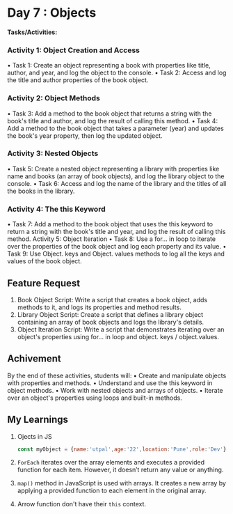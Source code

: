 # Day 7 : Objects

**Tasks/Activities:**

### Activity 1: Object Creation and Access

• Task 1: Create an object representing a book with properties like title, author, and year, and log the object to the console.
• Task 2: Access and log the title and author properties of the book object.

### Activity 2: Object Methods

• Task 3: Add a method to the book object that returns a string with the book's title and author, and log the result of calling this
method.
• Task 4: Add a method to the book object that takes a parameter (year) and updates the book's year property, then log the
updated object.

### Activity 3: Nested Objects

• Task 5: Create a nested object representing a library with properties like name and books (an array of book objects), and log
the library object to the console.
• Task 6: Access and log the name of the library and the titles of all the books in the library.

### Activity 4: The this Keyword

• Task 7: Add a method to the book object that uses the this keyword to return a string with the book's title and year, and log
the result of calling this method.
Activity 5: Object Iteration
• Task 8: Use a for... in loop to iterate over the properties of the book object and log each property and its value.
• Task 9: Use Object. keys and Object. values methods to log all the keys and values of the book object.

## Feature Request

1. Book Object Script: Write a script that creates a book object, adds methods to it, and logs its properties and method results.
2. Library Object Script: Create a script that defines a library object containing an array of book objects and logs the library's
details.
3. Object Iteration Script: Write a script that demonstrates iterating over an object's properties using for... in loop and
object. keys / object.values.

## Achivement

By the end of these activities, students will:
• Create and manipulate objects with properties and methods.
• Understand and use the this keyword in object methods.
• Work with nested objects and arrays of objects.
• Iterate over an object's properties using loops and built-in methods.

## My Learnings

1. Ojects in JS

    ```js
    const myObject = {name:'utpal',age:'22',location:'Pune',role:'Dev'}
    ```

2. `ForEach` iterates over the array elements and executes a provided function for each item. However, it doesn’t return any value or anything.

3. `map()` method in JavaScript is used with arrays. It creates a new array by applying a provided function to each element in the original array.

4. Arrow function don't have their `this` context.
